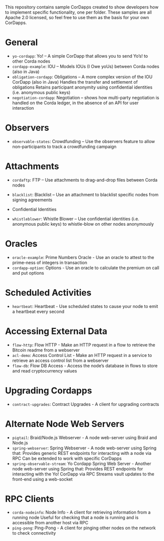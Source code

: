 This repository contains sample CorDapps created to show developers how to implement specific functionality, one per folder. These samples are all Apache 2.0 licensed, so feel free to use them as the basis for your own CorDapps.

# General

* `yo-cordapp`: Yo! – A simple CorDapp that allows you to send Yo’s! to other Corda nodes
* `cordapp-example`: IOU – Models IOUs (I Owe yoUs) between Corda nodes (also in Java)
* `obligation-cordapp`: Obligations – A more complex version of the IOU CorDapp (also in Java) Handles the transfer and settlement of obligations Retains participant anonymity using confidential identities (i.e. anonymous public keys)
* `negotiation-cordapp`: Negotiation – shows how multi-party negotiation is handled on the Corda ledger, in the absence of an API for user interaction

# Observers

* `observable-states`: Crowdfunding – Use the observers feature to allow non-participants to track a crowdfunding campaign

# Attachments

* `cordaftp`: FTP – Use attachments to drag-and-drop files between Corda nodes
* `blacklist`: Blacklist – Use an attachment to blacklist specific nodes from signing agreements

* Confidential Identities

* `whistleblower`: Whistle Blower – Use confidential identities (i.e. anonymous public keys) to whistle-blow on other nodes anonymously

# Oracles

* `oracle-example`: Prime Numbers Oracle - Use an oracle to attest to the prime-ness of integers in transaction
* `cordapp-option`: Options - Use an oracle to calculate the premium on call and put options

# Scheduled Activities

* `heartbeat`: Heartbeat - Use scheduled states to cause your node to emit a heartbeat every second

# Accessing External Data

* `flow-http`: Flow HTTP - Make an HTTP request in a flow to retrieve the Bitcoin readme from a webserver
* `acl-demo`: Access Control List - Make an HTTP request in a service to retrieve an access control list from a webserver
* `flow-db`: Flow DB Access - Access the node’s database in flows to store and read cryptocurrency values

# Upgrading Cordapps

* `contract-upgrades`: Contract Upgrades - A client for upgrading contracts

# Alternate Node Web Servers

* `pigtail`: Braid/Node.js Webserver - A node web-server using Braid and Node.js
* `spring-webserver`: Spring Webserver - A node web-server using Spring that: Provides generic REST endpoints for interacting with a node via RPC Can be extended to work with specific CorDapps
* `spring-observable-stream`: Yo Cordapp Spring Web Server - Another node web-server using Spring that: Provides REST endpoints for interacting with the Yo! CorDapp via RPC Streams vault updates to the front-end using a web-socket

# RPC Clients

* `corda-nodeinfo`: Node Info - A client for retrieving information from a running node Useful for checking that a node is running and is accessible from another host via RPC
* `ping-pong`: Ping-Pong - A client for pinging other nodes on the network to check connectivity
